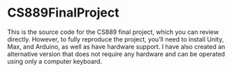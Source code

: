 # CS889FinalProject
This is the source code for the CS889 final project, which you can review directly. However, to fully reproduce the project, you’ll need to install Unity, Max, and Arduino, as well as have hardware support. I have also created an alternative version that does not require any hardware and can be operated using only a computer keyboard.
